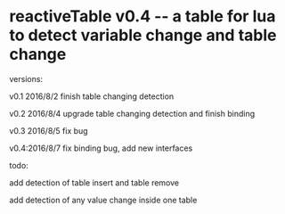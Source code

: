 # reactiveTable v0.4 -- a table for lua to detect variable change and table change

versions:

v0.1 2016/8/2 finish table changing detection

v0.2 2016/8/4 upgrade table changing detection and finish binding

v0.3 2016/8/5 fix bug

v0.4:2016/8/7 fix binding bug, add new interfaces

todo:

add detection of table insert and table remove

add detection of any value change inside one table
